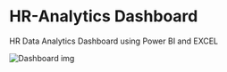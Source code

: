 # HR-Analytics Dashboard

HR Data Analytics Dashboard using Power BI and EXCEL
<br>

![Dashboard img](https://github.com/Akhilesh899/HR-Analytics/assets/92246700/42115b37-1621-47be-ad73-2fa38cdcb727)

